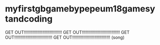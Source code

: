 # myfirstgbgamebypepeum18gamesytandcoding
GET OUT!!!!!!!!!!!!!!!!!!!!!!!!!!!!!!! GET OUT!!!!!!!!!!!!!!!!!!!!!!!!!!!!!!! GET OUT!!!!!!!!!!!!!!!!!!!!!!!!!!!!!!! GET OUT!!!!!!!!!!!!!!!!!!!!!!!!!!!!!!! (song)
